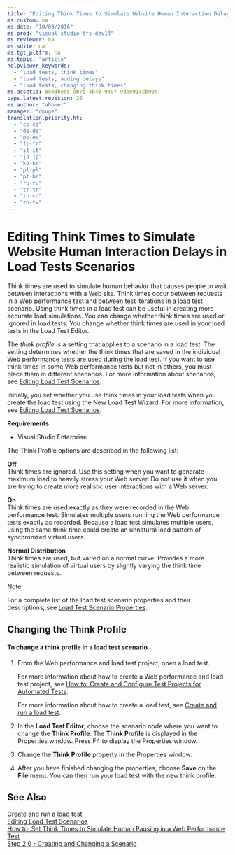 ```yaml
---
title: "Editing Think Times to Simulate Website Human Interaction Delays in Load Tests Scenarios"
ms.custom: na
ms.date: "10/03/2016"
ms.prod: "visual-studio-tfs-dev14"
ms.reviewer: na
ms.suite: na
ms.tgt_pltfrm: na
ms.topic: "article"
helpviewer_keywords: 
  - "load tests, think times"
  - "load tests, adding delays"
  - "load tests, changing think times"
ms.assetid: 8e03bee5-ab7b-4b40-9497-9dbe91ccb90e
caps.latest.revision: 26
ms.author: "ahomer"
manager: "douge"
translation.priority.ht: 
  - "cs-cz"
  - "de-de"
  - "es-es"
  - "fr-fr"
  - "it-it"
  - "ja-jp"
  - "ko-kr"
  - "pl-pl"
  - "pt-br"
  - "ru-ru"
  - "tr-tr"
  - "zh-cn"
  - "zh-tw"
---
```

# Editing Think Times to Simulate Website Human Interaction Delays in Load Tests Scenarios
Think times are used to simulate human behavior that causes people to wait between interactions with a Web site. Think times occur between requests in a Web performance test and between test iterations in a load test scenario. Using think times in a load test can be useful in creating more accurate load simulations. You can change whether think times are used or ignored in load tests. You change whether think times are used in your load tests in the Load Test Editor.  
  
 The *think profile* is a setting that applies to a scenario in a load test. The setting determines whether the think times that are saved in the individual Web performance tests are used during the load test. If you want to use think times in some Web performance tests but not in others, you must place them in different scenarios. For more information about scenarios, see [Editing Load Test Scenarios](../test/editing-load-test-scenarios-using-the-load-test-editor.md).  
  
 Initially, you set whether you use think times in your load tests when you create the load test using the New Load Test Wizard. For more information, see [Editing Load Test Scenarios](../test/editing-load-test-scenarios-using-the-load-test-editor.md).  
  
 **Requirements**  
  
-   Visual Studio Enterprise  
  
 The Think Profile options are described in the following list:  
  
 **Off**  
 Think times are ignored. Use this setting when you want to generate maximum load to heavily stress your Web server. Do not use it when you are trying to create more realistic user interactions with a Web server.  
  
 **On**  
 Think times are used exactly as they were recorded in the Web performance test. Simulates multiple users running the Web performance tests exactly as recorded. Because a load test simulates multiple users, using the same think time could create an unnatural load pattern of synchronized virtual users.  
  
 **Normal Distribution**  
 Think times are used, but varied on a normal curve. Provides a more realistic simulation of virtual users by slightly varying the think time between requests.  
  
> [!NOTE]
>  For a complete list of the load test scenario properties and their descriptions, see [Load Test Scenario Properties](../test/load-test-scenario-properties.md).  
  
##  <a name="EditingThinkTimesChanging"></a> Changing the Think Profile  
  
#### To change a think profile in a load test scenario  
  
1.  From the Web performance and load test project, open a load test.  
  
     For more information about how to create a Web performance and load test project, see [How to: Create and Configure Test Projects for Automated Tests](assetId:///8aabbd72-7d00-4823-93ac-24d02d67503b).  
  
     For more information about how to create a load test, see [Create and run a load test](assetId:///7041cbcf-9ab1-4579-98ff-8f296aeaded4).  
  
2.  In the **Load Test Editor**, choose the scenario node where you want to change the **Think Profile**. The **Think Profile** is displayed in the Properties window. Press F4 to display the Properties window.  
  
3.  Change the **Think Profile** property in the Properties window.  
  
4.  After you have finished changing the properties, choose **Save** on the **File** menu. You can then run your load test with the new think profile.  
  
## See Also  
 [Create and run a load test](assetId:///7041cbcf-9ab1-4579-98ff-8f296aeaded4)   
 [Editing Load Test Scenarios](../test/editing-load-test-scenarios-using-the-load-test-editor.md)   
 [How to: Set Think Times to Simulate Human Pausing in a Web Performance Test](../test_notintoc/how-to--set-think-times-to-simulate-human-pausing-in-a-web-performance-test.md)   
 [Step 2.0 - Creating and Changing a Scenario](../test_notintoc/creating-load-tests.md#CreatingLoadTestsUsingWizardStep2)